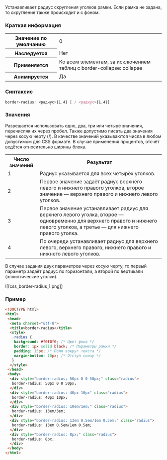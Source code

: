 Устанавливает радиус скругления уголков рамки. Если рамка не задана, то скругление также происходит и с фоном.

### Краткая информация
<table>
	<tbody>
		<tr>
			<th>Значение по умолчанию </th>
			<td>0</td>
		</tr>
		<tr>
			<th>Наследуется</th>
			<td>Нет</td>
		</tr>
		<tr>
			<th>Применяется</th>
			 <td>Ко всем элементам, за исключением таблиц с <span class="attribute">border-collapse</span>:&nbsp;<span class="value">collapse</span></td>
		</tr>
		<tr>
			<th>Анимируется</th>
			<td>Да</td>
		</tr>
	</tbody>
</table>

### Синтаксис
```css
border-radius: <радиус>{1,4} [ / <радиус>{1,4}]
```

### Значения
Разрешается использовать одно, два, три или четыре значения, перечисляя их через пробел. Также допустимо писать два значения через косую черту (/). В качестве значений указываются числа в любом допустимом для CSS формате. В случае применения процентов, отсчёт ведётся относительно ширины блока.

<table>
	<tbody>
		<tr>
			<th>Число значений</th>
			<th>Результат</th>
		</tr>
		<tr>
			<td class="sel">1</td>
			<td align="left">Радиус указывается для всех четырёх уголков.</td>
		</tr>
		<tr>
			<td class="sel">2</td>
			<td align="left">Первое значение задаёт радиус верхнего левого и нижнего правого уголков, второе значение&nbsp;— верхнего правого и нижнего левого  уголков.</td>
		</tr>
		<tr>
			<td class="sel">3</td>
			<td align="left">Первое значение устанавливает радиус для верхнего левого уголка,  второе&nbsp;— одновременно для верхнего правого и нижнего левого уголков, а  третье&nbsp;— для нижнего правого уголка.</td>
		</tr>
		<tr>
			<td class="sel">4</td>
			<td align="left">По очереди устанавливает радиус для верхнего левого, верхнего правого, нижнего правого и нижнего левого уголков.</td>
		</tr>
	</tbody>
</table>

В случае задания двух параметров через косую черту, то первый параметр задаёт радиус по горизонтали, а второй по вертикали (эллиптические уголки).

![[css_border-radius_1.png]]

### Пример
```html
<!DOCTYPE html>
<html>
 <head>
  <meta charset="utf-8">
  <title>border-radius</title>
  <style>
   .radius {
    background: #f0f0f0; /* Цвет фона */
    border: 1px solid black; /* Параметры рамки */
    padding: 15px; /* Поля вокруг текста */
    margin-bottom: 10px; /* Отступ снизу */
   }
  </style>
 </head> 
 <body> 
  <div style="border-radius: 50px 0 0 50px;" class="radius">
   border-radius: 50px 0 0 50px;
  </div>
  <div style="border-radius: 40px 10px" class="radius">
   border-radius: 40px 10px;
  </div>
  <div style="border-radius: 10em/1em;" class="radius">
   border-radius: 13em/3em;
  </div>
  <div style="border-radius: 13em 0.5em/1em 0.5em;" class="radius">
   border-radius: 13em 0.5em/1em 0.5em;
  </div>
  <div style="border-radius: 8px;" class="radius">
   border-radius: 8px;
  </div>
 </body> 
</html>
```

